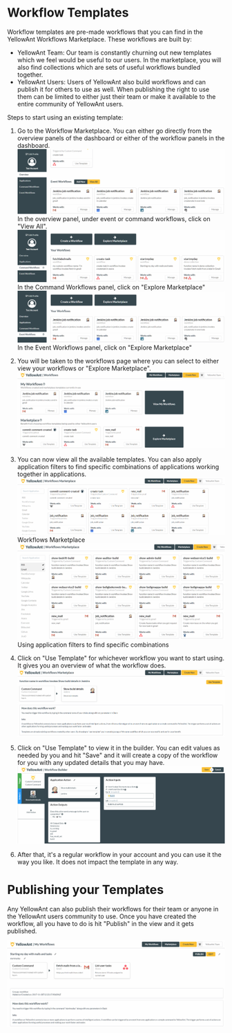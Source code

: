 # Workflow Templates

Workflow templates are pre-made workflows that you can find in the YellowAnt Workflows Marketplace. These workflows are built by:

* YellowAnt Team: Our team is constantly churning out new templates which we feel would be useful to our users. In the marketplace, you will also find collections which are sets of useful workflows bundled together. 
* YellowAnt Users: Users of YellowAnt also build workflows and can publish it for others to use as well. When publishing the right to use them can be limited to either just their team or make it available to the entire community of YellowAnt users. 

Steps to start using an existing template:

1. Go to the Workflow Marketplace. You can either go directly from the overview panels of the dashboard or either of the workflow panels in the dashboard.  
   ![](/assets/temp1.png)In the overview panel, under event or command workflows, click on "View All".  
   ![](/assets/temp2.png)In the Command Workflows panel, click on "Explore Marketplace"  
   ![](/assets/temp3.png)In the Event Workflows panel, click on "Explore Marketplace"

2. You will be taken to the workflows page where you can select to either view your workflows or "Explore Marketplace".  
   ![](/assets/temp5.png)

3. You can now view all the available templates. You can also apply application filters to find specific combinations of applications working together in applications.  
   ![](/assets/temp6.png)  
   Workflows Marketplace  
   ![](/assets/tem7.png)  
   Using application filters to find specific combinations

4. Click on "Use Template" for whichever workflow you want to start using. It gives you an overview of what the workflow does.  
   ![](/assets/tem8.png)  

5. Click on "Use Template" to view it in the builder. You can edit values as needed by you and hit "Save" and it will create a copy of the workflow for you with any updated details that you may have.   
   ![](/assets/tem9.png)  

6. After that, it's a regular workflow in your account and you can use it the way you like. It does not impact the template in any way.

# Publishing your Templates

Any YellowAnt can also publish their workflows for their team or anyone in the YellowAnt users community to use. Once you have created the workflow, all you have to do is hit "Publish" in the view and it gets published. 

![](/assets/temp10.png)



